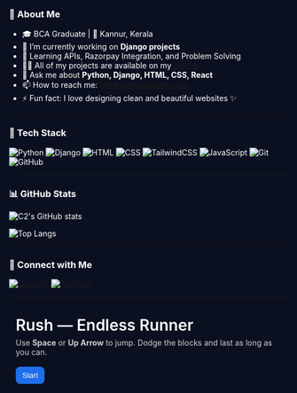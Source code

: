 ### 💫 About Me
- 🎓 BCA Graduate | 📍 Kannur, Kerala  
- 🔭 I’m currently working on **Django projects**
- 🌱 Learning APIs, Razorpay Integration, and Problem Solving
- 👨‍💻 All of my projects are available on my [GitHub](https://github.com/fathimamp)
- 💬 Ask me about **Python, Django, HTML, CSS, React**
- 📫 How to reach me: **fathima@example.com**
- ⚡ Fun fact: I love designing clean and beautiful websites ✨

---

### 🚀 Tech Stack

![Python](https://img.shields.io/badge/Python-3776AB?style=for-the-badge&logo=python&logoColor=white)
![Django](https://img.shields.io/badge/Django-092E20?style=for-the-badge&logo=django&logoColor=white)
![HTML](https://img.shields.io/badge/HTML5-E34F26?style=for-the-badge&logo=html5&logoColor=white)
![CSS](https://img.shields.io/badge/CSS3-1572B6?style=for-the-badge&logo=css3&logoColor=white)
![TailwindCSS](https://img.shields.io/badge/Tailwind-38B2AC?style=for-the-badge&logo=tailwind-css&logoColor=white)
![JavaScript](https://img.shields.io/badge/JavaScript-ES6-yellow?style=for-the-badge)
![Git](https://img.shields.io/badge/Git-F05032?style=for-the-badge&logo=git&logoColor=white)
![GitHub](https://img.shields.io/badge/GitHub-181717?style=for-the-badge&logo=github)

---

### 📊 GitHub Stats

![C2's GitHub stats](https://github-readme-stats.vercel.app/api?username=fathimamp&show_icons=true&theme=tokyonight)

![Top Langs](https://github-readme-stats.vercel.app/api/top-langs/?username=fathimamp&layout=compact&theme=tokyonight)

---

### 🔗 Connect with Me

[![LinkedIn](https://img.shields.io/badge/LinkedIn-blue?style=for-the-badge&logo=linkedin&logoColor=white)](https://www.linkedin.com/in/fathima-mp)
[![Portfolio](https://img.shields.io/badge/My_Portfolio-Click_Here-orange?style=for-the-badge)](https://fathimamp.github.io/personal_website/)

---
<!doctype html>
<html lang="en">
<head>
  <meta charset="utf-8" />
  <meta name="viewport" content="width=device-width,initial-scale=1" />
  <title>Rush — Endless Runner</title>
  <style>
    html,body{height:100%;margin:0;background:#0b1020;color:#fff;font-family:Inter,system-ui,Segoe UI,Roboto,Arial;}
    #game{display:block;margin:24px auto;background:#0f1724;border:6px solid #0b1320;border-radius:12px;box-shadow:0 8px 30px rgba(2,6,23,.7)}
    .center{max-width:920px;margin:0 auto;padding:12px}
    h1{font-weight:600;margin:8px 0 6px}
    p.small{opacity:.8;margin:6px 0 18px;font-size:14px}
    #ui{display:flex;gap:8px;align-items:center}
    button{background:#1f6feb;color:#fff;border:none;padding:8px 12px;border-radius:8px;cursor:pointer}
    button.secondary{background:#1b2335}
    .info{margin-left:auto;color:#aab7d6;font-size:14px}
  </style>
</head>
<body>
  <div class="center">
    <h1>Rush — Endless Runner</h1>
    <p class="small">Use <strong>Space</strong> or <strong>Up Arrow</strong> to jump. Dodge the blocks and last as long as you can.</p>
    <div id="ui">
      <button id="startBtn">Start</button>
      <but


